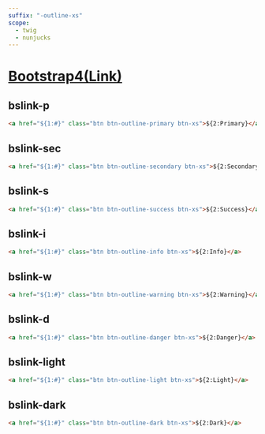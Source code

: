 ```yaml
---
suffix: "-outline-xs"
scope: 
  - twig
  - nunjucks
---
```

[Bootstrap4(Link)](https://getbootstrap.com/docs/4.6/components/buttons/)
=====================

bslink-p
---------------------

```html
<a href="${1:#}" class="btn btn-outline-primary btn-xs">${2:Primary}</a>
```

bslink-sec
---------------------

```html
<a href="${1:#}" class="btn btn-outline-secondary btn-xs">${2:Secondary}</a>
```

bslink-s
---------------------

```html
<a href="${1:#}" class="btn btn-outline-success btn-xs">${2:Success}</a>
```

bslink-i
---------------------

```html
<a href="${1:#}" class="btn btn-outline-info btn-xs">${2:Info}</a>
```

bslink-w
---------------------

```html
<a href="${1:#}" class="btn btn-outline-warning btn-xs">${2:Warning}</a>
```

bslink-d
---------------------

```html
<a href="${1:#}" class="btn btn-outline-danger btn-xs">${2:Danger}</a>
```

bslink-light
---------------------

```html
<a href="${1:#}" class="btn btn-outline-light btn-xs">${2:Light}</a>
```

bslink-dark
---------------------

```html
<a href="${1:#}" class="btn btn-outline-dark btn-xs">${2:Dark}</a>
```

